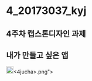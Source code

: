 # 4_20173037_kyj
<h2>4주차 캡스톤디자인 과제</h2>
<h2>내가 만들고 싶은 앱</h2>
<img width="20"height="20" src=".png"><4jucha>.png"></img>

